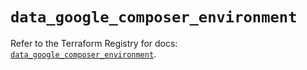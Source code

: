 # `data_google_composer_environment`

Refer to the Terraform Registry for docs: [`data_google_composer_environment`](https://registry.terraform.io/providers/hashicorp/google/6.37.0/docs/data-sources/composer_environment).
